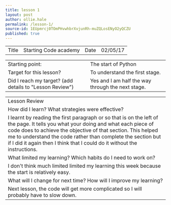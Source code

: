 ```yaml
---
title: lesson 1
layout: post
author: ollie.hale
permalink: /lesson-1/
source-id: 1EUpmrcj0TOmPHvwhbrXvjunRh-muZQLosENyO2yQCZU
published: true
---
```

<table>
  <tr>
    <td>Title</td>
    <td>Starting Code academy</td>
    <td>Date</td>
    <td>02/05/17</td>
  </tr>
</table>


<table>
  <tr>
    <td>Starting point:</td>
    <td>The start of Python</td>
  </tr>
  <tr>
    <td>Target for this lesson?</td>
    <td>To understand the first stage.</td>
  </tr>
  <tr>
    <td>Did I reach my target?
(add details to "Lesson Review")</td>
    <td>Yes and I am half the way through the next stage.</td>
  </tr>
</table>


<table>
  <tr>
    <td>Lesson Review</td>
  </tr>
  <tr>
    <td>How did I learn? What strategies were effective?</td>
  </tr>
  <tr>
    <td>I learnt by reading the first paragraph or so that is on the left of the page. It tells you what your doing and what each piece of code does to achieve the objective of that section. This helped me to understand the code rather than complete the section but if I did it again then I think that I could do it without the instructions.</td>
  </tr>
  <tr>
    <td>What limited my learning? Which habits do I need to work on?</td>
  </tr>
  <tr>
    <td>I don't think much limited limited my learning this week because the start is relatively easy.</td>
  </tr>
  <tr>
    <td>What will I change for next time? How will I improve my learning?</td>
  </tr>
  <tr>
    <td>Next lesson, the code will get more complicated so I will probably have to slow down.</td>
  </tr>
</table>


